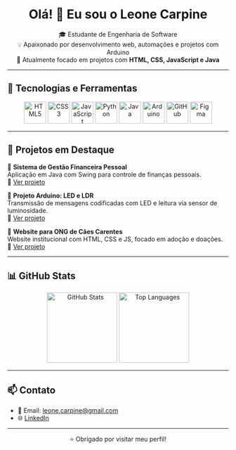<h1 align="center">Olá! 👋 Eu sou o Leone Carpine</h1>

<p align="center">
🎓 Estudante de Engenharia de Software <br>
💡 Apaixonado por desenvolvimento web, automações e projetos com Arduino <br>
🚀 Atualmente focado em projetos com <strong>HTML, CSS, JavaScript e Java</strong>
</p>

---

## 🧰 Tecnologias e Ferramentas

<p align="center">
  <img src="https://cdn.jsdelivr.net/gh/devicons/devicon/icons/html5/html5-original.svg" width="50" alt="HTML5"/>
  <img src="https://cdn.jsdelivr.net/gh/devicons/devicon/icons/css3/css3-original.svg" width="50" alt="CSS3"/>
  <img src="https://cdn.jsdelivr.net/gh/devicons/devicon/icons/javascript/javascript-original.svg" width="50" alt="JavaScript"/>
  <img src="https://cdn.jsdelivr.net/gh/devicons/devicon/icons/python/python-original.svg" width="50" alt="Python"/>
  <img src="https://cdn.jsdelivr.net/gh/devicons/devicon/icons/java/java-original.svg" width="50" alt="Java"/>
  <img src="https://cdn.jsdelivr.net/gh/devicons/devicon/icons/arduino/arduino-original.svg" width="50" alt="Arduino"/>
  <img src="https://cdn.jsdelivr.net/gh/devicons/devicon/icons/github/github-original.svg" width="50" alt="GitHub"/>
  <img src="https://cdn.jsdelivr.net/gh/devicons/devicon/icons/figma/figma-original.svg" width="50" alt="Figma"/>
</p>

---

## 🚀 Projetos em Destaque

🔹 **Sistema de Gestão Financeira Pessoal**  
Aplicação em Java com Swing para controle de finanças pessoais.  
🔗 [Ver projeto](https://github.com/LeoneCarpine/seu-projeto)

🔹 **Projeto Arduino: LED e LDR**  
Transmissão de mensagens codificadas com LED e leitura via sensor de luminosidade.  
🔗 [Ver projeto](https://github.com/LeoneCarpine/seu-projeto)

🔹 **Website para ONG de Cães Carentes**  
Website institucional com HTML, CSS e JS, focado em adoção e doações.  
🔗 [Ver projeto](https://github.com/LeoneCarpine/seu-projeto)

---

## 📊 GitHub Stats

<p align="center">
  <img src="https://github-readme-stats.vercel.app/api?username=LeoneCarpine&show_icons=true&theme=radical" alt="GitHub Stats" height="160"/>
  <img src="https://github-readme-stats.vercel.app/api/top-langs/?username=LeoneCarpine&layout=compact&theme=radical" alt="Top Languages" height="160"/>
</p>

---

## 📫 Contato

- 📧 Email: leone.carpine@gmail.com  
- 🌐 [LinkedIn](https://www.linkedin.com/in/leone-carpine-37a51a337/) 

---

<p align="center">⭐ Obrigado por visitar meu perfil!</p>
